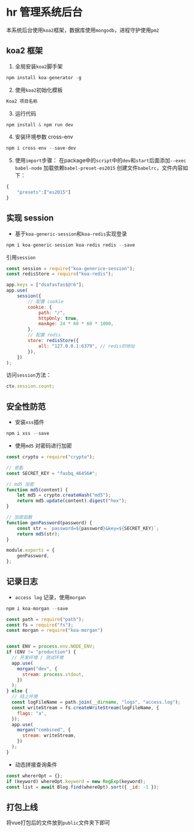 <!--
 * @Description: 后台功能md
 * @Version: 0.0.1
 * @Author: Chen
 * @Date: 2020-12-26 15:59:44
 * @LastEditors: Chen
 * @LastEditTime: 2020-12-28 23:51:56
-->

# hr 管理系统后台

本系统后台使用`koa2`框架，数据库使用`mongodb`，进程守护使用`pm2`

## koa2 框架

1. 全局安装`koa2`脚手架

```js
npm install koa-generator -g
```

2. 使用`koa2`初始化模板

```js
Koa2 项目名称
```

3. 运行代码

```js
npm install & npm run dev
```

4. 安装环境参数 cross-env

```js
npm i cross-env --save-dev
```

5. 使用`import`步骤：
在package中的`script`中的`dev`和`start`后面添加`--exec babel-node`
加载依赖`babel-preset-es2015`
创建文件`babelrc`，文件内容如下：
  ```js
  {
      "presets":["es2015"]
  }
  ```

##

## 实现 session

-   基于`koa-generic-session`和`koa-redis`实现登录

```js
npm i koa-generic-session koa-redis redis --save
```

引用`session`

```js
const session = require("koa-generice-session");
const redisStore = require("koa-redis");

app.keys = ["dsafasfas$@!6"];
app.use(
	session({
		// 配置 cookie
		cookie: {
			path: "/",
			httpOnly: true,
			maxAge: 24 * 60 * 60 * 1000,
		},
		// 配置 redis
		store: redisStore({
			all: "127.0.0.1:6379", // redis的地址
		}),
	})
);
```

访问`session`方法：

```js
ctx.session.count;
```

## 安全性防范

-   安装`xss`插件

```js
npm i xss --save
```

-   使用`md5` 对密码进行加密

```js
const crypto = require("crypto");

// 密匙
const SECRET_KEY = "fasbq_46456#";

// md5 加密
function md5(content) {
	let md5 = crypto.createHash("md5");
	return md5.update(content).digest("hex");
}

// 加密函数
function genPassword(password) {
	const str = `password=${password}&key=${SECRET_KEY}`;
	return md5(str);
}

module.exports = {
	genPassword,
};
```

## 记录日志

-   `access log` 记录，使用`morgan`

```js
npm i koa-morgan --save

const path = require("path");
const fs = require("fs");
const morgan = require("koa-morgan")


const ENV = process.env.NODE_ENV;
if (ENV != "production") {
  // 开发环境 / 测试环境
  app.use(
    morgan("dev", {
      stream: process.stdout,
    })
  );
} else {
  // 线上环境
  const logFileName = path.join(__dirname, "logs", "access.log");
  const writeStream = fs.createWriteStream(logFileName, {
    flags: "a",
  });
  app.use(
    morgan("combined", {
      stream: writeStream,
    })
  );
}
```

-   动态拼接查询条件

```js
const whererOpt = {};
if (keyword) whereOpt.keyword = new RegExp(keyword);
const list = await Blog.find(whereOpt).sort({ _id: -1 });
```

## 打包上线
将vue打包后的文件放到`public`文件夹下即可
